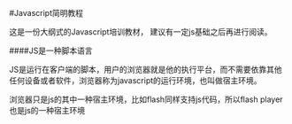 
   #Javascript简明教程
   
   这是一份大纲式的Javascript培训教材， 建议有一定js基础之后再进行阅读。
   
   ####JS是一种脚本语言
   
JS是运行在客户端的脚本，用户的浏览器就是他的执行平台，而不需要依靠其他任何设备或者软件，浏览器称为javascript的运行环境，也叫做宿主环境。

浏览器只是js的其中一种宿主环境，比如flash同样支持js代码，所以flash player也是js的一种宿主环境

